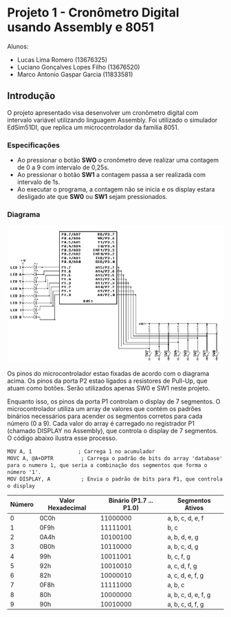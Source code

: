 # Projeto 1 - Cronômetro Digital usando Assembly e 8051

Alunos:
- Lucas Lima Romero (13676325)
- Luciano Gonçalves Lopes Filho (13676520)
- Marco Antonio Gaspar Garcia (11833581)

## Introdução
O projeto apresentado visa desenvolver um cronômetro digital com intervalo variável utilizando linguagem Assembly. Foi utilizado o simulador EdSim51DI, que replica um microcontrolador da família 8051.

### Especificações
- Ao pressionar o botão **SWO** o cronômetro deve realizar uma contagem de 0 a 9 com intervalo de 0,25s.
- Ao pressionar o botão **SW1** a contagem passa a ser realizada com intervalo de 1s.
- Ao executar o programa, a contagem não se inicia e os display estara desligado ate que **SW0** ou **SW1** sejam pressionados.


### Diagrama

![alt text](https://github.com/lucaslimaromero/SEL0614-Microprocessadores/blob/main/Imagens/Diagrama8051.png)

Os pinos do microcontrolador estao fixadas de acordo com o diagrama acima. Os pinos da porta P2 estao ligados a resistores de Pull-Up, que atuam como botões. Serão utilizados apenas SW0 e SW1 neste projeto. 

Enquanto isso, os pinos da porta P1 controlam o display de 7 segmentos. O microcontrolador utiliza um array de valores que contém os padrões binários necessários para acender os segmentos corretos para cada número (0 a 9). Cada valor do array é carregado no registrador P1 (chamado DISPLAY no Assembly), que controla o display de 7 segmentos. O código abaixo ilustra esse processo.

```
MOV A, 1               ; Carrega 1 no acumulador
MOVC A, @A+DPTR         ; Carrega o padrão de bits do array 'database' para o numero 1, que seria a combinação dos segmentos que forma o número '1'.
MOV DISPLAY, A          ; Envia o padrão de bits para P1, que controla o display
```

| Número | Valor Hexadecimal | Binário (P1.7 ... P1.0) | Segmentos Ativos    |
|--------|-------------------|------------------------|---------------------|
| 0      | 0C0h              | 11000000               | a, b, c, d, e, f     |
| 1      | 0F9h              | 11111001               | b, c                 |
| 2      | 0A4h              | 10100100               | a, b, d, e, g        |
| 3      | 0B0h              | 10110000               | a, b, c, d, g        |
| 4      | 99h               | 10011001               | b, c, f, g           |
| 5      | 92h               | 10010010               | a, c, d, f, g        |
| 6      | 82h               | 10000010               | a, c, d, e, f, g     |
| 7      | 0F8h              | 11111000               | a, b, c              |
| 8      | 80h               | 10000000               | a, b, c, d, e, f, g  |
| 9      | 90h               | 10010000               | a, b, c, d, f, g     |

